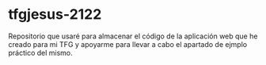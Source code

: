 # tfgjesus-2122
Repositorio que usaré para almacenar el código de la aplicación web que he creado para mi TFG y apoyarme para llevar a cabo el apartado de ejmplo práctico del mismo.
